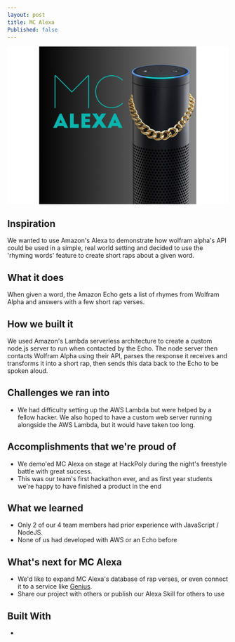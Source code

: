 ```yaml
---
layout: post
title: MC Alexa
Published: false
---
```


![MC Alexa Poster](images/posts/mc-alexa.jpg)

## Inspiration

We wanted to use Amazon's Alexa to demonstrate how wolfram alpha's API could be used in a simple, real world setting and decided to use the 'rhyming words' feature to create short raps about a given word.

## What it does

When given a word, the Amazon Echo gets a list of rhymes from Wolfram Alpha and answers with a few short rap verses.

## How we built it

We used Amazon's Lambda serverless architecture to create a custom node.js server to run when contacted by the Echo. The node server then contacts Wolfram Alpha using their API, parses the response it receives and transforms it into a short rap, then sends this data back to the Echo to be spoken aloud.

## Challenges we ran into

- We had difficulty setting up the AWS Lambda but were helped by a fellow hacker. We also hoped to have a custom web server running alongside the AWS Lambda, but it would have taken too long. 

## Accomplishments that we're proud of

- We demo'ed MC Alexa on stage at HackPoly during the night's freestyle battle with great success. 
- This was our team's first hackathon ever, and as first year students we're happy to have finished a product in the end

## What we learned

- Only 2 of our 4 team members had prior experience with JavaScript / NodeJS. 
- None of us had developed with AWS or an Echo before

## What's next for MC Alexa

- We'd like to expand MC Alexa's database of rap verses, or even connect it to a service like [Genius](http://rapgenius.com/).
- Share our project with others or publish our Alexa Skill for others to use 

## Built With

- 